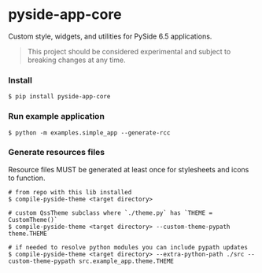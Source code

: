 # pyside-app-core

Custom style, widgets, and utilities for PySide 6.5 applications.

> This project should be considered experimental and subject to breaking changes at any time.


### Install

```shell
$ pip install pyside-app-core
```


### Run example application

```shell
$ python -m examples.simple_app --generate-rcc
```

### Generate resources files

Resource files MUST be generated at least once for stylesheets and icons to function.

```shell
# from repo with this lib installed
$ compile-pyside-theme <target directory>

# custom QssTheme subclass where `./theme.py` has `THEME = CustomTheme()`
$ compile-pyside-theme <target directory> --custom-theme-pypath theme.THEME

# if needed to resolve python modules you can include pypath updates
$ compile-pyside-theme <target directory> --extra-python-path ./src --custom-theme-pypath src.example_app.theme.THEME
```